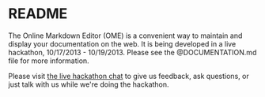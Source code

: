 README
========

The Online Markdown Editor (OME) is a convenient way to maintain and display your documentation on the web.  It is being developed in a live hackathon, 10/17/2013 - 10/19/2013.  Please see the @DOCUMENTATION.md file for more information.

Please visit [the live hackathon chat](http://tlk.io/ii_hackathon) to give us feedback, ask questions, or just talk with us while we're doing the hackathon.
